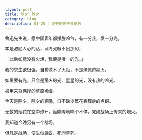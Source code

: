 ```yaml
---
layout: post
title: 除夕，除夕   
category: blog
description: 01-25 | 过去的总不会遗忘
---
```


鲁迅先生说，愿中国青年都摆脱冷气，有一分热，发一分光。

本是激励人心的话，可终究喊不出那句，

「此后如竟没有火炬，我便是唯一的光。」

我的求生欲很强，自觉做不了火炬，不是燎原的星火。

如果要有光，只会是萤火的光、星星的光，没有热的冷光。

被用来将伟岸的草原点缀。

今天是除夕，除夕的夜晚，自不缺少繁花锦簇般的点缀。

无数的烟花在空中炸开，轰隆隆地响个不停，宛如战场上传来的炮火。

我知道今晚另有一个战场。

但凡是战场，便生似蝼蚁，死同草芥。
